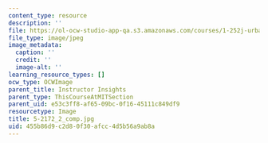 ```yaml
---
content_type: resource
description: ''
file: https://ol-ocw-studio-app-qa.s3.amazonaws.com/courses/1-252j-urban-transportation-planning-fall-2016/455b86d9c2d80f30afcc4d5b56a9ab8a_5-2172_2_comp.jpg
file_type: image/jpeg
image_metadata:
  caption: ''
  credit: ''
  image-alt: ''
learning_resource_types: []
ocw_type: OCWImage
parent_title: Instructor Insights
parent_type: ThisCourseAtMITSection
parent_uid: e53c3ff8-af65-09bc-0f16-45111c849df9
resourcetype: Image
title: 5-2172_2_comp.jpg
uid: 455b86d9-c2d8-0f30-afcc-4d5b56a9ab8a
---
```

